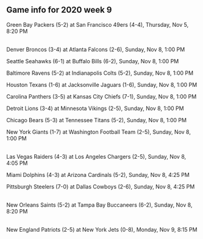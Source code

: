 ## Game info for 2020 week 9
Green Bay Packers (5-2) at San Francisco 49ers (4-4), Thursday, Nov 5, 8:20 PM

<br/>Denver Broncos (3-4) at Atlanta Falcons (2-6), Sunday, Nov 8, 1:00 PM

Seattle Seahawks (6-1) at Buffalo Bills (6-2), Sunday, Nov 8, 1:00 PM

Baltimore Ravens (5-2) at Indianapolis Colts (5-2), Sunday, Nov 8, 1:00 PM

Houston Texans (1-6) at Jacksonville Jaguars (1-6), Sunday, Nov 8, 1:00 PM

Carolina Panthers (3-5) at Kansas City Chiefs (7-1), Sunday, Nov 8, 1:00 PM

Detroit Lions (3-4) at Minnesota Vikings (2-5), Sunday, Nov 8, 1:00 PM

Chicago Bears (5-3) at Tennessee Titans (5-2), Sunday, Nov 8, 1:00 PM

New York Giants (1-7) at Washington Football Team (2-5), Sunday, Nov 8, 1:00 PM

<br/>Las Vegas Raiders (4-3) at Los Angeles Chargers (2-5), Sunday, Nov 8, 4:05 PM

Miami Dolphins (4-3) at Arizona Cardinals (5-2), Sunday, Nov 8, 4:25 PM

Pittsburgh Steelers (7-0) at Dallas Cowboys (2-6), Sunday, Nov 8, 4:25 PM

<br/>New Orleans Saints (5-2) at Tampa Bay Buccaneers (6-2), Sunday, Nov 8, 8:20 PM

<br/>New England Patriots (2-5) at New York Jets (0-8), Monday, Nov 9, 8:15 PM


